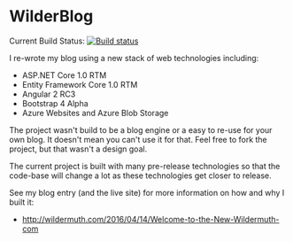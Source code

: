 # WilderBlog

Current Build Status: [![Build status](https://ci.appveyor.com/api/projects/status/58roluat93x105o5?svg=true)](https://ci.appveyor.com/project/shawnwildermuth/wilderblog)

I re-wrote my blog using a new stack of web technologies including:

 - ASP.NET Core 1.0 RTM
 - Entity Framework Core 1.0 RTM
 - Angular 2 RC3
 - Bootstrap 4 Alpha
 - Azure Websites and Azure Blob Storage
 
The project wasn't build to be a blog engine or a easy to re-use for your own blog. It doesn't mean you can't use it for that. Feel free to fork the project, but that wasn't a design goal. 

The current project is built with many pre-release technologies so that the code-base will change a lot as these technologies get closer to release. 

See my blog entry (and the live site) for more information on how and why I built it:

- http://wildermuth.com/2016/04/14/Welcome-to-the-New-Wildermuth-com

